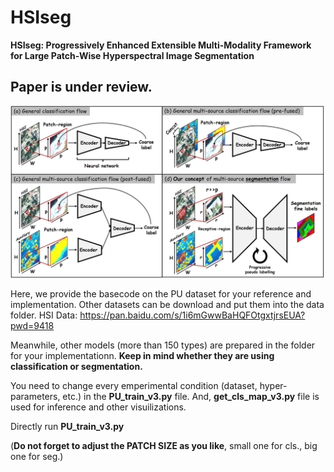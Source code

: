# HSIseg

**HSIseg: Progressively Enhanced Extensible Multi-Modality Framework for Large Patch-Wise Hyperspectral Image Segmentation**

## Paper is under review. 

![Graphical_Abstract](https://github.com/zhouweilian1904/HSI_Segmentation/blob/main/graphical_abstract.jpg)

Here, we provide the basecode on the PU dataset for your reference and implementation. Other datasets can be download and put them into the data folder. 
HSI Data: https://pan.baidu.com/s/1i6mGwwBaHQFOtgxtjrsEUA?pwd=9418

Meanwhile, other models (more than 150 types) are prepared in the folder for your implementationn. **Keep in mind whether they are using classification or segmentation.**

You need to change every emperimental condition (dataset, hyper-parameters, etc.) in the **PU_train_v3.py** file. And, **get_cls_map_v3.py** file is used for inference and other visuilizations.  

Directly run **PU_train_v3.py** 

(**Do not forget to adjust the PATCH SIZE as you like**, small one for cls., big one for seg.)









